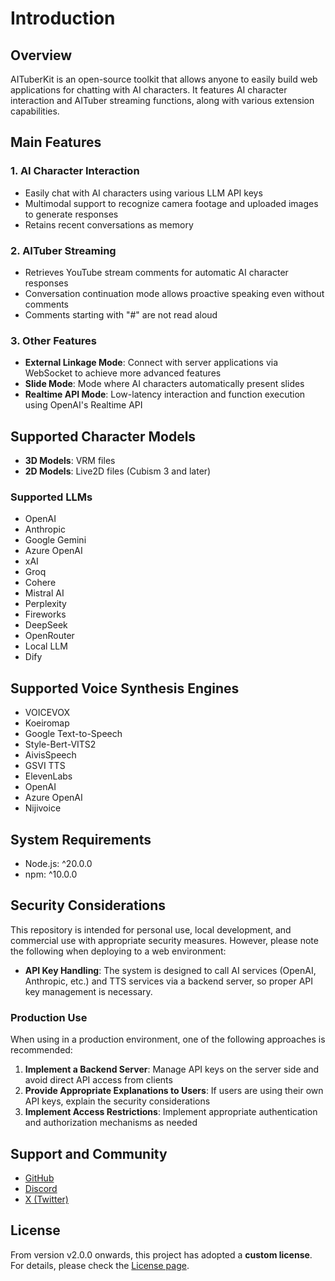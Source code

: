# Introduction

## Overview

AITuberKit is an open-source toolkit that allows anyone to easily build web applications for chatting with AI characters. It features AI character interaction and AITuber streaming functions, along with various extension capabilities.

## Main Features

### 1. AI Character Interaction

- Easily chat with AI characters using various LLM API keys
- Multimodal support to recognize camera footage and uploaded images to generate responses
- Retains recent conversations as memory

### 2. AITuber Streaming

- Retrieves YouTube stream comments for automatic AI character responses
- Conversation continuation mode allows proactive speaking even without comments
- Comments starting with "#" are not read aloud

### 3. Other Features

- **External Linkage Mode**: Connect with server applications via WebSocket to achieve more advanced features
- **Slide Mode**: Mode where AI characters automatically present slides
- **Realtime API Mode**: Low-latency interaction and function execution using OpenAI's Realtime API

## Supported Character Models

- **3D Models**: VRM files
- **2D Models**: Live2D files (Cubism 3 and later)

### Supported LLMs

- OpenAI
- Anthropic
- Google Gemini
- Azure OpenAI
- xAI
- Groq
- Cohere
- Mistral AI
- Perplexity
- Fireworks
- DeepSeek
- OpenRouter
- Local LLM
- Dify

## Supported Voice Synthesis Engines

- VOICEVOX
- Koeiromap
- Google Text-to-Speech
- Style-Bert-VITS2
- AivisSpeech
- GSVI TTS
- ElevenLabs
- OpenAI
- Azure OpenAI
- Nijivoice

## System Requirements

- Node.js: ^20.0.0
- npm: ^10.0.0

## Security Considerations

This repository is intended for personal use, local development, and commercial use with appropriate security measures. However, please note the following when deploying to a web environment:

- **API Key Handling**: The system is designed to call AI services (OpenAI, Anthropic, etc.) and TTS services via a backend server, so proper API key management is necessary.

### Production Use

When using in a production environment, one of the following approaches is recommended:

1. **Implement a Backend Server**: Manage API keys on the server side and avoid direct API access from clients
2. **Provide Appropriate Explanations to Users**: If users are using their own API keys, explain the security considerations
3. **Implement Access Restrictions**: Implement appropriate authentication and authorization mechanisms as needed

## Support and Community

- [GitHub](https://github.com/tegnike/aituber-kit)
- [Discord](https://discord.gg/5rHEue52nZ)
- [X (Twitter)](https://x.com/tegnike)

## License

From version v2.0.0 onwards, this project has adopted a **custom license**. For details, please check the [License page](/en/guide/license).
